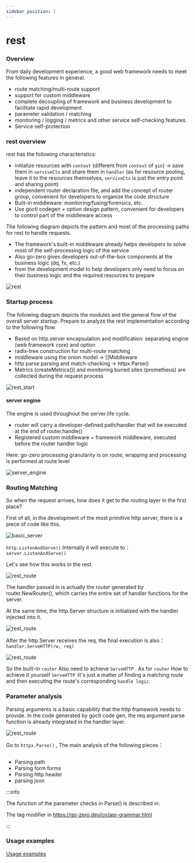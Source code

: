 ```yaml
---
sidebar_position: 1
---
```


# rest

### Overview

From daily development experience, a good web framework needs to meet the following features in general.

* route matching/multi-route support
* support for custom middleware
* complete decoupling of framework and business development to facilitate rapid development
* parameter validation / matching
* monitoring / logging / metrics and other service self-checking features
* Service self-protection 

### rest overview

rest has the following characteristics:

* initialize resources with `context` (different from `context` of `gin`) → save them in `serviveCtx` and share them in `handler` (as for resource pooling, leave it to the resources themselves, `serviveCtx` is just the entry point and sharing point)
* independent router declaration file, and add the concept of router group, convenient for developers to organize the code structure
* Built-in middleware: monitoring/fusing/forensics, etc.
* Use goctl codegen + option design pattern, convenient for developers to control part of the middleware access

The following diagram depicts the pattern and most of the processing paths for rest to handle requests.

* The framework's built-in middleware already helps developers to solve most of the self-processing logic of the service
* Also go-zero gives developers out-of-the-box components at the business logic (dq, fx, etc.)
* from the development model to help developers only need to focus on their business logic and the required resources to prepare

![rest](/img/rest.png)

### Startup process

The following diagram depicts the modules and the general flow of the overall server startup. Prepare to analyze the rest implementation according to the following flow.

* Based on http.server encapsulation and modification: separating engine (web framework core) and option
* radix-tree construction for multi-route matching
* middleware using the onion model → []Middleware
* http parse parsing and match-checking → httpx.Parse()
* Metrics (createMetrics()) and monitoring buried sites (prometheus) are collected during the request process

![rest_start](/img/rest_start.png)

#### server engine

The engine is used throughout the server life cycle.

* router will carry a developer-defined path/handler that will be executed at the end of router.handle()
* Registered custom middleware + framework middleware, executed before the router handler logic

Here: go-zero processing granularity is on route, wrapping and processing is performed at route level

![server_engine](/img/server_engine.jpeg)

### Routing Matching

So when the request arrives, how does it get to the routing layer in the first place?

First of all, in the development of the most primitive http server, there is a piece of code like this.

![basic_server](/img/basic_server.png)

`http.ListenAndServe()`  Internally it will execute to：`server.ListenAndServe()`

Let's see how this works in the rest.

![rest_route](/img/rest_route.png)

The handler passed in is actually the router generated by router.NewRouter(), which carries the entire set of handler functions for the server.

At the same time, the http.Server structure is initialized with the handler injected into it.

![rest_route](/img/rest_handle.png)

After the http.Server receives the req, the final execution is also：`handler.ServeHTTP(rw, req)`

![rest_route](/img/servehttp.png)

So the built-in `router` Also need to achieve `ServeHTTP` . As for `router` How to achieve it yourself `ServeHTTP` :It's just a matter of finding a matching route and then executing the route's corresponding `handle logic`.

### Parameter analysis

Parsing arguments is a basic capability that the http framework needs to provide. In the code generated by goctl code gen, the req argument parse function is already integrated in the handler layer.

![rest_route](/img/rest_parse.png)

Go to `httpx.Parse()` , The main analysis of the following pieces：

```go title="https://github.com/zeromicro/go-zero/blob/master/rest/httpx/requests.go#L32:6"
```

* Parsing path
* Parsing form forms
* Parsing http header
* parsing json

:::info

The function of the parameter checks in Parse() is described in:

The tag modifier in https://go-zero.dev/cn/api-grammar.html

:::

### Usage examples

[Usage examples](https://github.com/zeromicro/zero-examples/tree/main/http)

